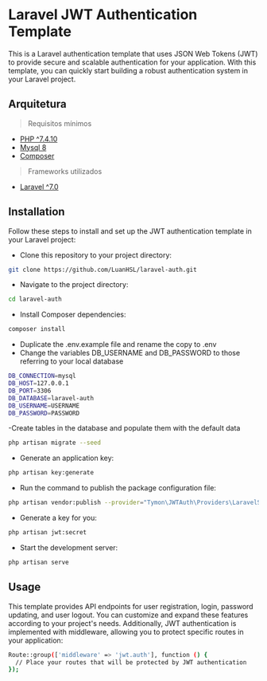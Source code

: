 # Laravel JWT Authentication Template
This is a Laravel authentication template that uses JSON Web Tokens (JWT) to provide secure and scalable authentication for your application. With this template, you can quickly start building a robust authentication system in your Laravel project.

## Arquitetura

> Requisitos mínimos
- [PHP ^7.4.10](https://www.php.net)
- [Mysql 8](https://www.mysql.com)
- [Composer](https://getcomposer.org)

> Frameworks utilizados
- [Laravel ^7.0](https://laravel.com/docs/7.x)

## Installation
Follow these steps to install and set up the JWT authentication template in your Laravel project:

- Clone this repository to your project directory:
```sh
git clone https://github.com/LuanHSL/laravel-auth.git
```

- Navigate to the project directory:
```sh
cd laravel-auth
```

- Install Composer dependencies:
```sh
composer install
```

- Duplicate the .env.example file and rename the copy to .env
- Change the variables DB_USERNAME and DB_PASSWORD to those referring to your local database
```sh
DB_CONNECTION=mysql
DB_HOST=127.0.0.1
DB_PORT=3306
DB_DATABASE=laravel-auth
DB_USERNAME=USERNAME
DB_PASSWORD=PASSWORD
```

-Create tables in the database and populate them with the default data
```sh
php artisan migrate --seed
```

- Generate an application key:
```sh
php artisan key:generate
```

- Run the command to publish the package configuration file:
```sh
php artisan vendor:publish --provider="Tymon\JWTAuth\Providers\LaravelServiceProvider”
```

- Generate a key for you:
```sh
php artisan jwt:secret
```

- Start the development server:
```sh
php artisan serve
```

## Usage
This template provides API endpoints for user registration, login, password updating, and user logout. You can customize and expand these features according to your project's needs.
Additionally, JWT authentication is implemented with middleware, allowing you to protect specific routes in your application:
```sh
Route::group(['middleware' => 'jwt.auth'], function () {
  // Place your routes that will be protected by JWT authentication
});
```
